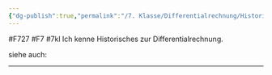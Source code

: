 ```yaml
---
{"dg-publish":true,"permalink":"/7. Klasse/Differentialrechnung/Historisches zur Differentialrechnung/"}
---
```


#F727 #F7 #7kl
Ich kenne Historisches zur Differentialrechnung.

siehe auch:
___
